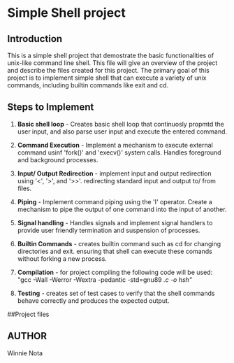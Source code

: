 # Simple Shell project

## Introduction

This is a simple shell project that demostrate the basic functionalities of unix-like command line shell. This file will give an overview of the project and describe the files created for this project. The primary goal of this project is to implement simple shell that can execute a variety of unix commands, including builtin commands like exit and cd.


## Steps to Implement

1. **Basic shell loop** - Creates basic shell loop that continuosly propmtd the user input, and also parse user input and execute the entered command.

2. **Command Execution** - Implement a mechanism to execute external command usinf 'fork()' and 'execv()' system calls. Handles foreground and background processes.

3. **Input/ Output Redirection** - implement input and output redirection using '<', '>', and '>>'. redirecting standard input and output to/ from files.

4. **Piping** - Implement command piping using the 'I' operator. Create a mechanism to pipe the output of one command into the input of another.

5. **Signal handling** - Handles signals and implement signal handlers to provide user friendly termination and suspension of processes.

6. **Builtin Commands** - creates builtin command such as cd for changing directories and exit. ensuring that shell can execute these comands without forking a new process.

7. **Compilation** - for project compiling the following code will be used: "gcc -Wall -Werror -Wextra -pedantic -std=gnu89 *.c -o hsh"*

8. **Testing** - creates set of test cases to verify that the shell commands behave correctly and produces the expected output.

##Project files



## AUTHOR

Winnie Nota 




